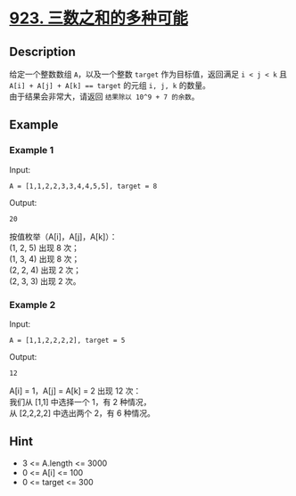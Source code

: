 # [923. 三数之和的多种可能](https://leetcode-cn.com/problems/3sum-with-multiplicity/)
## Description
给定一个整数数组 `A`，以及一个整数 `target` 作为目标值，返回满足 `i < j < k` 且 `A[i] + A[j] + A[k] == target` 的元组 `i, j, k` 的数量。    
由于结果会非常大，请返回 `结果除以 10^9 + 7 的余数`。
## Example
### Example 1
Input:  
```
A = [1,1,2,2,3,3,4,4,5,5], target = 8
```
Output:
```
20
```
按值枚举（A[i]，A[j]，A[k]）：  
(1, 2, 5) 出现 8 次；  
(1, 3, 4) 出现 8 次；  
(2, 2, 4) 出现 2 次；  
(2, 3, 3) 出现 2 次。  
### Example 2
Input:  
```
A = [1,1,2,2,2,2], target = 5
```
Output:
```
12
```
A[i] = 1，A[j] = A[k] = 2 出现 12 次：  
我们从 [1,1] 中选择一个 1，有 2 种情况，  
从 [2,2,2,2] 中选出两个 2，有 6 种情况。  
## Hint
- 3 <= A.length <= 3000
- 0 <= A[i] <= 100
- 0 <= target <= 300


